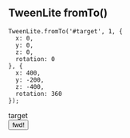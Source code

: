 ##  TweenLite fromTo()

```
TweenLite.fromTo('#target', 1, {
  x: 0,
  y: 0,
  z: 0,
  rotation: 0
}, {
  x: 400,
  y: -200,
  z: -400,
  rotation: 360
});
```

<div class="demo">
    <div id="demo5-target" class="target black">target</div>
</div>
<button class="btn" id="demo5-btn">fwd!</button>

